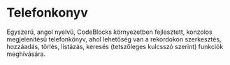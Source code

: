 # Telefonkonyv
Egyszerű, angol nyelvű, CodeBlocks környezetben fejlesztett, konzolos megjelenítésű telefonkönyv, ahol lehetőség van a rekordokon szerkesztés, hozzáadás, törlés, listázás, keresés (tetszőleges kulcsszó szerint) funkciók meghívására.
